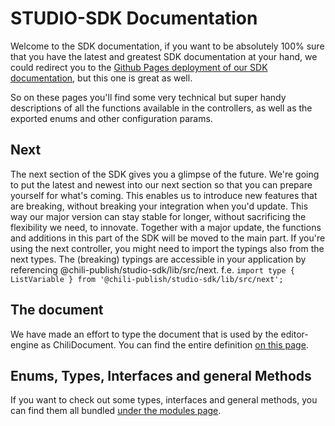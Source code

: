 # STUDIO-SDK Documentation

Welcome to the SDK documentation, if you want to be absolutely 100% sure that you have the latest and greatest SDK documentation at your hand, we could redirect you to the [Github Pages deployment of our SDK documentation](https://chili-publish.github.io/studio-sdk/index.html), but this one is great as well.

So on these pages you'll find some very technical but super handy descriptions of all the functions available in the controllers, as well as the exported enums and other configuration params.

## Next

The next section of the SDK gives you a glimpse of the future. We're going to put the latest and newest into our next section so that you can prepare yourself for what's coming.
This enables us to introduce new features that are breaking, without breaking your integration when you'd update.
This way our major version can stay stable for longer, without sacrificing the flexibility we need, to innovate.
Together with a major update, the functions and additions in this part of the SDK will be moved to the main part.
If you're using the next controller, you might need to import the typings also from the next types.
The (breaking) typings are accessible in your application by referencing @chili-publish/studio-sdk/lib/src/next.
f.e. `import type { ListVariable } from '@chili-publish/studio-sdk/lib/src/next';`

## The document

We have made an effort to type the document that is used by the editor-engine as ChiliDocument.
You can find the entire definition [on this page](interfaces/types_DocumentTypes.ChiliDocument.md).

## Enums, Types, Interfaces and general Methods

If you want to check out some types, interfaces and general methods, you can find them all bundled [under the modules page](modules).
